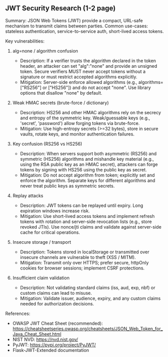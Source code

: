 
JWT Security Research (1-2 page)
-------------------------------
Summary:
JSON Web Tokens (JWT) provide a compact, URL-safe mechanism to transmit claims between parties.
Common use-cases: stateless authentication, service-to-service auth, short-lived access tokens.

Key vulnerabilities:
1. alg=none / algorithm confusion
   - Description: If a verifier trusts the algorithm declared in the token header, an attacker can set "alg":"none"
     and provide an unsigned token. Secure verifiers MUST never accept tokens without a signature or must restrict
     accepted algorithms explicitly.
   - Mitigation: Server-side enforce allowed algorithms (e.g., algorithms=["RS256"] or ["HS256"]) and do not
     accept "none". Use library options that disallow "none" by default.

2. Weak HMAC secrets (brute-force / dictionary)
   - Description: HS256 and other HMAC algorithms rely on the secrecy and entropy of the symmetric key.
     Weak/guessable keys (e.g., 'secret', 'password') allow forging tokens via brute-force.
   - Mitigation: Use high-entropy secrets (>=32 bytes), store in secure vaults, rotate keys, and monitor authentication failures.

3. Key confusion (RS256 vs HS256)
   - Description: When servers support both asymmetric (RS256) and symmetric (HS256) algorithms and
     mishandle key material (e.g., using the RSA public key as an HMAC secret), attackers can forge tokens by
     signing with HS256 using the public key as secret.
   - Mitigation: Do not accept algorithm from token; explicitly set and enforce the algorithm. Separate keys for
     different algorithms and never treat public keys as symmetric secrets.

4. Replay attacks
   - Description: JWT tokens can be replayed until expiry. Long expiration windows increase risk.
   - Mitigation: Use short-lived access tokens and implement refresh tokens with rotation and server-side revocation lists
     (e.g., store revoked JTIs). Use nonce/jti claims and validate against server-side cache for critical operations.

5. Insecure storage / transport
   - Description: Tokens stored in localStorage or transmitted over insecure channels are vulnerable to theft (XSS / MITM).
   - Mitigation: Transmit only over HTTPS; prefer secure, httpOnly cookies for browser sessions; implement CSRF protections.

6. Insufficient claim validation
   - Description: Not validating standard claims (iss, aud, exp, nbf) or custom claims can lead to misuse.
   - Mitigation: Validate issuer, audience, expiry, and any custom claims needed for authorization decisions.

References:
- OWASP JWT Cheat Sheet (recommended): https://cheatsheetseries.owasp.org/cheatsheets/JSON_Web_Token_for_Java_Cheat_Sheet.html
- NIST NVD: https://nvd.nist.gov/
- PyJWT: https://pypi.org/project/PyJWT/
- Flask-JWT-Extended documentation
